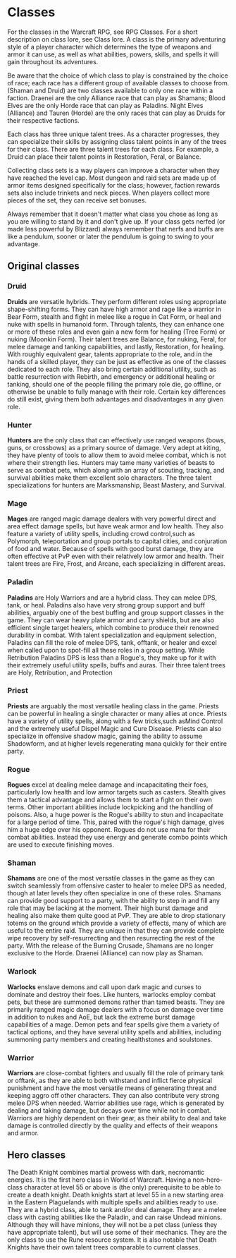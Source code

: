 <h1>Classes</h1>
For the classes in the Warcraft RPG, see RPG Classes. For a short description on class lore, see Class lore. A class is the primary adventuring style of a player character which determines the type of weapons and armor it can use, as well as what abilities, powers, skills, and spells it will gain throughout its adventures.

Be aware that the choice of which class to play is constrained by the choice of race; each race has a different group of available classes to choose from. (Shaman and Druid) are two classes available to only one race within a faction. Draenei are the only Alliance race that can play as Shamans; Blood Elves are the only Horde race that can play as Paladins. Night Elves (Alliance) and Tauren (Horde) are the only races that can play as Druids for their respective factions.

Each class has three unique talent trees. As a character progresses, they can specialize their skills by assigning class talent points in any of the trees for their class. There are three talent trees for each class. For example, a Druid can place their talent points in Restoration, Feral, or Balance.

Collecting class sets is a way players can improve a character when they have reached the level cap. Most dungeon and raid sets are made up of armor items designed specifically for the class; however, faction rewards sets also include trinkets and neck pieces. When players collect more pieces of the set, they can receive set bonuses.

Always remember that it doesn't matter what class you chose as long as you are willing to stand by it and don't give up. If your class gets nerfed (or made less powerful by Blizzard) always remember that nerfs and buffs are like a pendulum, sooner or later the pendulum is going to swing to your advantage.
<h2>Original classes</h2>
<h3>Druid</h3>
<strong>Druids</strong> are versatile hybrids. They perform different roles using appropriate shape-shifting forms. They can have high armor and rage like a warrior in Bear Form, stealth and fight in melee like a rogue in Cat Form, or heal and nuke with spells in humanoid form. Through talents, they can enhance one or more of these roles and even gain a new form for healing (Tree Form) or nuking (Moonkin Form). Their talent trees are Balance, for nuking, Feral, for melee damage and tanking capabilities, and lastly, Restoration, for healing. With roughly equivalent gear, talents appropriate to the role, and in the hands of a skilled player, they can be just as effective as one of the classes dedicated to each role. They also bring certain additional utility, such as battle resurrection with Rebirth, and emergency or additional healing or tanking, should one of the people filling the primary role die, go offline, or otherwise be unable to fully manage with their role. Certain key differences do still exist, giving them both advantages and disadvantages in any given role.
<h3>Hunter</h3>
<strong>Hunters</strong> are the only class that can effectively use ranged weapons (bows, guns, or crossbows) as a primary source of damage. Very adept at kiting, they have plenty of tools to allow them to avoid melee combat, which is not where their strength lies. Hunters may tame many varieties of beasts to serve as combat pets, which along with an array of scouting, tracking, and survival abilities make them excellent solo characters. The three talent specializations for hunters are Marksmanship, Beast Mastery, and Survival.
<h3>Mage</h3>
<strong>Mages</strong> are ranged magic damage dealers with very powerful direct and area effect damage spells, but have weak armor and low health. They also feature a variety of utility spells, including crowd control,such as Polymorph, teleportation and group portals to capital cities, and conjuration of food and water. Because of spells with good burst damage, they are often effective at PvP even with their relatively low armor and health. Their talent trees are Fire, Frost, and Arcane, each specializing in different areas.
<h3>Paladin</h3>
<strong>Paladins</strong> are Holy Warriors and are a hybrid class. They can melee DPS, tank, or heal. Paladins also have very strong group support and buff abilities, arguably one of the best buffing and group support classes in the game. They can wear heavy plate armor and carry shields, but are also efficient single target healers, which combine to produce their renowned durability in combat. With talent specialization and equipment selection, Paladins can fill the role of melee DPS, tank, offtank, or healer and excel when called upon to spot-fill all these roles in a group setting. While Retribution Paladins DPS is less than a Rogue's, they make up for it with their extremely useful utility spells, buffs and auras. Their three talent trees are Holy, Retribution, and Protection
<h3>Priest</h3>
<strong>Priests</strong> are arguably the most versatile healing class in the game. Priests can be powerful in healing a single character or many allies at once. Priests have a variety of utility spells, along with a few tricks,such asMind Control and the extremely useful Dispel Magic and Cure Disease. Priests can also specialize in offensive shadow magic, gaining the ability to assume Shadowform, and at higher levels regenerating mana quickly for their entire party.
<h3>Rogue</h3>
<strong>Rogues</strong> excel at dealing melee damage and incapacitating their foes, particularly low health and low armor targets such as casters. Stealth gives them a tactical advantage and allows them to start a fight on their own terms. Other important abilities include lockpicking and the handling of poisons. Also, a huge power is the Rogue's ability to stun and incapacitate for a large period of time. This, paired with the rogue's high damage, gives him a huge edge over his opponent. Rogues do not use mana for their combat abilities. Instead they use energy and generate combo points which are used to execute finishing moves.
<h3>Shaman</h3>
<strong>Shamans</strong> are one of the most versatile classes in the game as they can switch seamlessly from offensive caster to healer to melee DPS as needed, though at later levels they often specialize in one of these roles. Shamans can provide good support to a party, with the ability to step in and fill any role that may be lacking at the moment. Their high burst damage and healing also make them quite good at PvP. They are able to drop stationary totems on the ground which provide a variety of effects, many of which are useful to the entire raid. They are unique in that they can provide complete wipe recovery by self-resurrecting and then resurrecting the rest of the party. With the release of the Burning Crusade, Shamans are no longer exclusive to the Horde. Draenei (Alliance) can now play as Shaman.
<h3>Warlock</h3>
<strong>Warlocks</strong> enslave demons and call upon dark magic and curses to dominate and destroy their foes. Like hunters, warlocks employ combat pets, but these are summoned demons rather than tamed beasts. They are primarily ranged magic damage dealers with a focus on damage over time in addition to nukes and AoE, but lack the extreme burst damage capabilities of a mage. Demon pets and fear spells give them a variety of tactical options, and they have several utility spells and abilities, including summoning party members and creating healthstones and soulstones.
<h3>Warrior</h3>
<strong>Warriors</strong> are close-combat fighters and usually fill the role of primary tank or offtank, as they are able to both withstand and inflict fierce physical punishment and have the most versatile means of generating threat and keeping aggro off other characters. They can also contribute very strong melee DPS when needed. Warrior abilities use rage, which is generated by dealing and taking damage, but decays over time while not in combat. Warriors are highly dependent on their gear, as their ability to deal and take damage is controlled directly by the quality and effects of their weapons and armor.
<h2>Hero classes</h2>
The Death Knight combines martial prowess with dark, necromantic energies. It is the first hero class in World of Warcraft. Having a non-hero-class character at level 55 or above is (the only) prerequisite to be able to create a death knight. Death knights start at level 55 in a new starting area in the Eastern Plaguelands with multiple spells and abilities ready to use. They are a hybrid class, able to tank and/or deal damage. They are a melee class with casting abilities like the Paladin, and can raise Undead minions. Although they will have minions, they will not be a pet class (unless they have appropriate talent), but will use some of their mechanics. They are the only class to use the Rune resource system. It is also notable that Death Knights have their own talent trees comparable to current classes.
